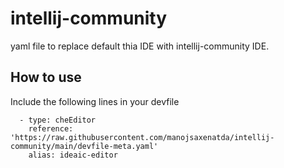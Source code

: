 # intellij-community
yaml file to replace default thia IDE with intellij-community IDE.

## How to use

Include the following lines in your devfile

```
  - type: cheEditor
    reference: 'https://raw.githubusercontent.com/manojsaxenatda/intellij-community/main/devfile-meta.yaml'
    alias: ideaic-editor
```
